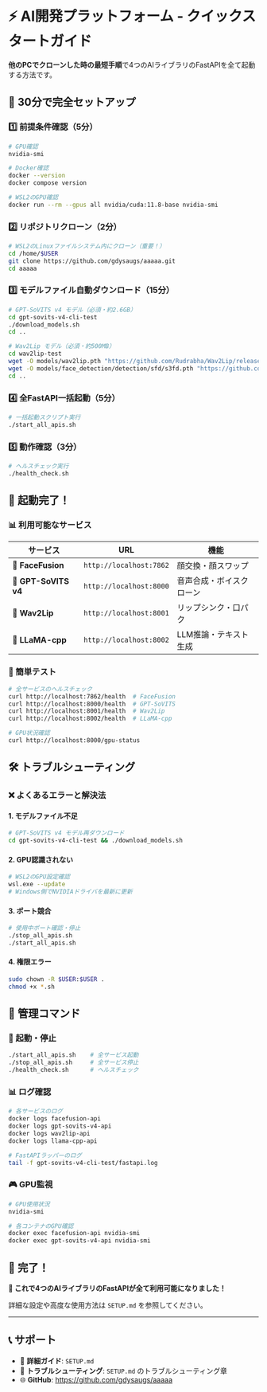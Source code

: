 # ⚡ AI開発プラットフォーム - クイックスタートガイド

**他のPCでクローンした時の最短手順**で4つのAIライブラリのFastAPIを全て起動する方法です。

## 🚀 30分で完全セットアップ

### 1️⃣ 前提条件確認（5分）
```bash
# GPU確認
nvidia-smi

# Docker確認
docker --version
docker compose version

# WSL2のGPU確認
docker run --rm --gpus all nvidia/cuda:11.8-base nvidia-smi
```

### 2️⃣ リポジトリクローン（2分）
```bash
# WSL2のLinuxファイルシステム内にクローン（重要！）
cd /home/$USER
git clone https://github.com/gdysaugs/aaaaa.git
cd aaaaa
```

### 3️⃣ モデルファイル自動ダウンロード（15分）
```bash
# GPT-SoVITS v4 モデル（必須・約2.6GB）
cd gpt-sovits-v4-cli-test
./download_models.sh
cd ..

# Wav2Lip モデル（必須・約500MB）
cd wav2lip-test
wget -O models/wav2lip.pth "https://github.com/Rudrabha/Wav2Lip/releases/download/v1.0/wav2lip.pth"
wget -O models/face_detection/detection/sfd/s3fd.pth "https://github.com/Rudrabha/Wav2Lip/releases/download/v1.0/s3fd.pth"
cd ..
```

### 4️⃣ 全FastAPI一括起動（5分）
```bash
# 一括起動スクリプト実行
./start_all_apis.sh
```

### 5️⃣ 動作確認（3分）
```bash
# ヘルスチェック実行
./health_check.sh
```

## 🎯 起動完了！

### 📊 利用可能なサービス
| サービス | URL | 機能 |
|---------|-----|------|
| 📸 **FaceFusion** | `http://localhost:7862` | 顔交換・顔スワップ |
| 🎤 **GPT-SoVITS v4** | `http://localhost:8000` | 音声合成・ボイスクローン |
| 👄 **Wav2Lip** | `http://localhost:8001` | リップシンク・口パク |
| 🦙 **LLaMA-cpp** | `http://localhost:8002` | LLM推論・テキスト生成 |

### 🧪 簡単テスト
```bash
# 全サービスのヘルスチェック
curl http://localhost:7862/health  # FaceFusion
curl http://localhost:8000/health  # GPT-SoVITS
curl http://localhost:8001/health  # Wav2Lip
curl http://localhost:8002/health  # LLaMA-cpp

# GPU状況確認
curl http://localhost:8000/gpu-status
```

## 🛠️ トラブルシューティング

### ❌ よくあるエラーと解決法

#### 1. モデルファイル不足
```bash
# GPT-SoVITS v4 モデル再ダウンロード
cd gpt-sovits-v4-cli-test && ./download_models.sh
```

#### 2. GPU認識されない
```bash
# WSL2のGPU設定確認
wsl.exe --update
# Windows側でNVIDIAドライバを最新に更新
```

#### 3. ポート競合
```bash
# 使用中ポート確認・停止
./stop_all_apis.sh
./start_all_apis.sh
```

#### 4. 権限エラー
```bash
sudo chown -R $USER:$USER .
chmod +x *.sh
```

## 📝 管理コマンド

### 🚀 起動・停止
```bash
./start_all_apis.sh    # 全サービス起動
./stop_all_apis.sh     # 全サービス停止
./health_check.sh      # ヘルスチェック
```

### 📊 ログ確認
```bash
# 各サービスのログ
docker logs facefusion-api
docker logs gpt-sovits-v4-api
docker logs wav2lip-api
docker logs llama-cpp-api

# FastAPIラッパーのログ
tail -f gpt-sovits-v4-cli-test/fastapi.log
```

### 🎮 GPU監視
```bash
# GPU使用状況
nvidia-smi

# 各コンテナのGPU確認
docker exec facefusion-api nvidia-smi
docker exec gpt-sovits-v4-api nvidia-smi
```

## 🎉 完了！

**🚀 これで4つのAIライブラリのFastAPIが全て利用可能になりました！**

詳細な設定や高度な使用方法は `SETUP.md` を参照してください。

---

## 📞 サポート

- 📖 **詳細ガイド**: `SETUP.md`
- 🔧 **トラブルシューティング**: `SETUP.md` のトラブルシューティング章
- 🌐 **GitHub**: https://github.com/gdysaugs/aaaaa 